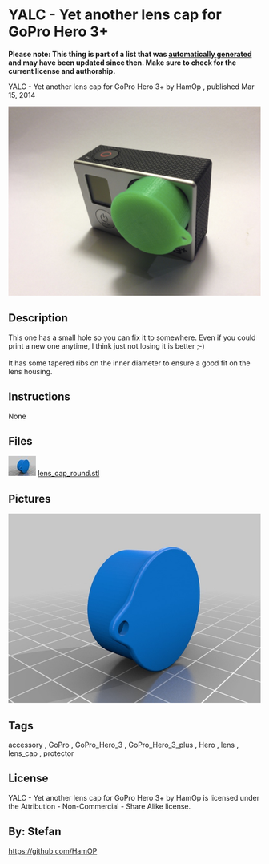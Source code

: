 YALC - Yet another lens cap for GoPro Hero 3+
===============
**Please note: This thing is part of a list that was [automatically generated](https://github.com/carlosgs/export-things) and may have been updated since then. Make sure to check for the current license and authorship.**  

YALC - Yet another lens cap for GoPro Hero 3+  by HamOp , published Mar 15, 2014

![Image](img/IMG_2731_display_large.jpg)

Description
--------
This one has a small hole so you can fix it to somewhere. Even if you could print a new one anytime, I think just not losing it is better ;-)  <br />
<br />
It has some tapered ribs on the inner diameter to ensure a good fit on the lens housing.

Instructions
--------
None

Files
--------
[![Image](img/lens_cap_round_preview_tinycard.jpg)](lens_cap_round.stl)
 [ lens_cap_round.stl](lens_cap_round.stl)  



Pictures
--------
![Image](img/lens_cap_round_display_large.jpg)


Tags
--------
accessory , GoPro , GoPro_Hero_3 , GoPro_Hero_3_plus , Hero , lens , lens_cap , protector  

  

License
--------
YALC - Yet another lens cap for GoPro Hero 3+ by HamOp is licensed under the Attribution - Non-Commercial - Share Alike license.  



By: Stefan
--------
<https://github.com/HamOP>